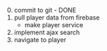 0. commit to git - DONE
1. pull player data from firebase
    * make player service
2. implement ajax search
3. navigate to player